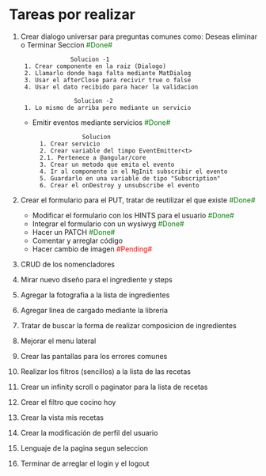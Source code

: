 # Tareas por realizar

1. Crear dialogo universar para preguntas comunes como: Deseas eliminar o Terminar Seccion <span style="color:green;">#Done#<span>

		             Solucion -1					     
	    1. Crear componente en la raiz (Dialogo)					     
	    2. Llamarlo donde haga falta mediante MatDialog				     
	    3. Usar el afterClose para recivir true o false				     
	    4. Usar el dato recibido para hacer la validacion				 
											                         
					  Solucion -2					                 
	    1. Lo mismo de arriba pero mediante un servicio				     
											                         

    - Emitir eventos mediante servicios <span style="color:green;">#Done#<span>
						
						Solucion
			1. Crear servicio
			2. Crear variable del timpo EventEmitter<t>
			2.1. Pertenece a @angular/core
			3. Crear un metodo que emita el evento
			4. Ir al componente in el NgInit subscribir el evento
			5. Guardarlo en una variable de tipo "Subscription"
			6. Crear el onDestroy y unsubscribe el evento

2. Crear el formulario para el PUT, tratar de reutilizar el que existe <span style="color:green;">#Done#<span>
    - Modificar el formulario con los HINTS para el usuario <span style="color:green;">#Done#<span>
    - Integrar el formulario con un wysiwyg <span style="color:green;">#Done#<span>
	- Hacer un PATCH <span style="color:green;">#Done#<span>
	- Comentar y arreglar código
	- Hacer cambio de imagen <span style="color:red;">#Pending#<span>
3. CRUD de los nomencladores
4. Mirar nuevo diseño para el ingrediente y steps
5. Agregar la fotografia a la lista de ingredientes
6. Agregar linea de cargado mediante la libreria
7. Tratar de buscar la forma de realizar composicion de ingredientes
8. Mejorar el menu lateral
9. Crear las pantallas para los errores comunes
10. Realizar los filtros (sencillos) a la lista de las recetas
11. Crear un infinity scroll o paginator para la lista de recetas
12. Crear el filtro que cocino hoy
13. Crear la vista mis recetas
14. Crear la modificación de perfil del usuario
15. Lenguaje de la pagina segun seleccion
16. Terminar de arreglar el login y el logout

